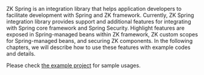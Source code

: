 ZK Spring is an integration library that helps application developers to
facilitate development with Spring and ZK framework. Currently, ZK
Spring integration library provides support and additional features for
integrating with Spring core framework and Spring Security. Highlight
features are exposed in Spring-managed beans within ZK framework, ZK
custom scopes for Spring-managed beans, and securing ZK components. In
the following chapters, we will describe how to use these features with
example codes and details.

Please check [the example
project](https://github.com/zkoss/zkspring/tree/master/zkspringessentials/zkspringcoresec)
for sample usages.
